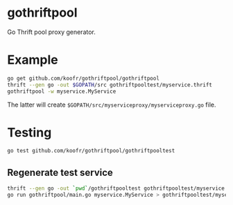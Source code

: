 gothriftpool
============

Go Thrift pool proxy generator.

# Example

```sh
go get github.com/koofr/gothriftpool/gothriftpool
thrift --gen go -out $GOPATH/src gothriftpooltest/myservice.thrift
gothriftpool -w myservice.MyService
```

The latter will create `$GOPATH/src/myserviceproxy/myserviceproxy.go` file.

# Testing

```sh
go test github.com/koofr/gothriftpool/gothriftpooltest
```

## Regenerate test service

```sh
thrift --gen go -out `pwd`/gothriftpooltest gothriftpooltest/myservice.thrift
go run gothriftpool/main.go myservice.MyService > gothriftpooltest/myserviceproxy/myserviceproxy.go
```
